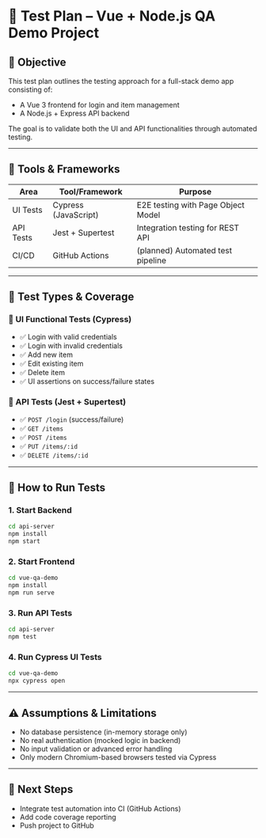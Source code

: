 # 🧪 Test Plan – Vue + Node.js QA Demo Project

## 🎯 Objective
This test plan outlines the testing approach for a full-stack demo app consisting of:
- A Vue 3 frontend for login and item management
- A Node.js + Express API backend

The goal is to validate both the UI and API functionalities through automated testing.

---

## 🧰 Tools & Frameworks
| Area      | Tool/Framework      | Purpose                            |
|-----------|---------------------|------------------------------------|
| UI Tests  | Cypress (JavaScript) | E2E testing with Page Object Model |
| API Tests | Jest + Supertest     | Integration testing for REST API   |
| CI/CD     | GitHub Actions       | (planned) Automated test pipeline  |

---

## 🧪 Test Types & Coverage

### 🔹 UI Functional Tests (Cypress)
- ✅ Login with valid credentials
- ✅ Login with invalid credentials
- ✅ Add new item
- ✅ Edit existing item
- ✅ Delete item
- ✅ UI assertions on success/failure states

### 🔹 API Tests (Jest + Supertest)
- ✅ `POST /login` (success/failure)
- ✅ `GET /items`
- ✅ `POST /items`
- ✅ `PUT /items/:id`
- ✅ `DELETE /items/:id`

---

## 📂 How to Run Tests

### 1. Start Backend
```bash
cd api-server
npm install
npm start
```

### 2. Start Frontend
```bash
cd vue-qa-demo
npm install
npm run serve
```

### 3. Run API Tests
```bash
cd api-server
npm test
```

### 4. Run Cypress UI Tests
```bash
cd vue-qa-demo
npx cypress open
```

---

## ⚠️ Assumptions & Limitations
- No database persistence (in-memory storage only)
- No real authentication (mocked logic in backend)
- No input validation or advanced error handling
- Only modern Chromium-based browsers tested via Cypress

---

## 📌 Next Steps
- Integrate test automation into CI (GitHub Actions)
- Add code coverage reporting
- Push project to GitHub
